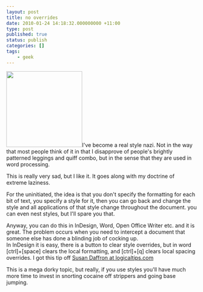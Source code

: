 ```yaml
---
layout: post
title: no overrides
date: 2010-01-24 14:18:32.000000000 +11:00
type: post
published: true
status: publish
categories: []
tags:
    - geek
---
```


<p><img class="alignright" src="{{ site.baseurl }}/assets/victoria-beckham-out-in-her-nazi-style-coat-hat-2.jpg" alt="" width="200" />I've become a real style nazi. Not in the way that most people think of it in that I disapprove of people's brightly patterned leggings and quiff combo, but in the sense that they are used in word processing.</p>
<p>This is really very sad, but I like it. It goes along with my doctrine of extreme laziness.</p>
<p>For the uninitiated, the idea is that you don't specify the formatting for each bit of text, you specify a style for it, then you can go back and change the style and all applications of that style change throughout the document. you can even nest styles, but I'll spare you that.</p>
<p>Anyway, you can do this in InDesign, Word, Open Office Writer etc. and it is great. The problem occurs when you need to intercept a document that someone else has done a blinding job of cocking up.<br />
In InDesign it is easy, there is a button to clear style overrides, but in word [ctrl]+[space] clears the local formatting, and [ctrl]+[q] clears local spacing overrides. I got this tip off <a href="http://www.logicaltips.com/LPMArticle.asp?ID=683#remove">Susan Daffron at logicaltips.com</a></p>
<p>This is a mega dorky topic, but really, if you use styles you'll have much more time to invest in snorting cocaine off strippers and going base jumping.</p>

